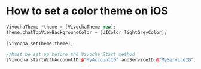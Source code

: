 # How to set a color theme on iOS

``` cpp
VivochaTheme *theme = [VivochaTheme new];
theme.chatTopViewBackgroundColor = [UIColor lightGreyColor];
 
[Vivocha setTheme:theme];
 
//Must be set up before the Vivocha Start method
[Vivocha startWithAccountID:@"MyAccountID" andServiceID:@"MyServiceID"];
```
